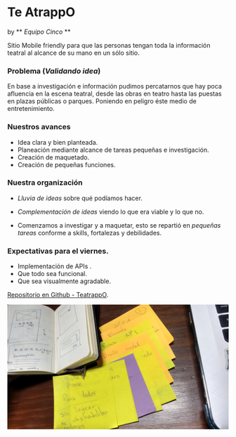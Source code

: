 
# **Te AtrappO**
by  ** *Equipo Cinco* **

Sitio Mobile friendly para que las personas tengan toda la información teatral al alcance de su mano en un sólo sitio.

### Problema (*Validando idea*)

En base a investigación e información pudimos percatarnos que hay poca afluencia en la escena teatral, desde las obras en teatro hasta las puestas en plazas públicas o parques. Poniendo en peligro éste medio de entretenimiento.

### Nuestros avances

* Idea clara y bien planteada.
* Planeación mediante alcance de tareas pequeñas e investigación.
* Creación de maquetado.
* Creación de pequeñas funciones.

### Nuestra organización

* *Lluvia de ideas* sobre qué podíamos hacer.  

* *Complementación de ideas* viendo lo que era viable y lo que no.

* Comenzamos a investigar y a maquetar, esto se repartió en *pequeñas tareas* conforme a skills, fortalezas y debilidades.

### Expectativas para el viernes.

* Implementación de APIs .
* Que todo sea funcional.
* Que sea visualmente agradable.

[Repositorio en Github - TeatrappO](https://github.com/RosyG/teatrappO "Repositorio en Github - TeatrappO").

![Organización](assets/images/organizacion.jpg)
